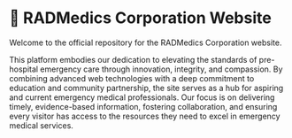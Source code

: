 # 🚨 RADMedics Corporation Website

Welcome to the official repository for the RADMedics Corporation website.

This platform embodies our dedication to elevating the standards of pre-hospital emergency care through innovation, integrity, and compassion. By combining advanced web technologies with a deep commitment to education and community partnership, the site serves as a hub for aspiring and current emergency medical professionals. Our focus is on delivering timely, evidence-based information, fostering collaboration, and ensuring every visitor has access to the resources they need to excel in emergency medical services.